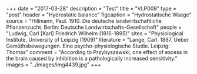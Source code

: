 +++
date = "2017-03-28"
description = "Test"
title = "VLP009"
type = "post"
header = "Hydrostatic balance"
figcaption = "Hydrostatische Waage"
source = "Hillmann, Paul. 1910. Die deutsche landwirtschaftliche Pflanzenzucht. Berlin: Deutsche Landwirtschafts-Gesellschaft"
people = "Ludwig, Carl [Karl] Friedrich Wilhelm (1816-1895)"
sites = "Physiological Institute, University of Leipzig (1909)"
literature = "Lange, Carl. 1887. Ueber Gemüthsbewegungen. Eine psycho-physiologische Studie. Leipzig: Thomas"
comment = "According to Przybyszewski, one effect of excess in the brain caused by inhibition is a pathologically increased sensitivity."
images = "../images/img4439.jpg"
+++
